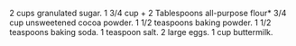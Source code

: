 2 cups granulated sugar.
1 3/4 cup + 2 Tablespoons all-purpose flour*
3/4 cup unsweetened cocoa powder.
1 1/2 teaspoons baking powder.
1 1/2 teaspoons baking soda.
1 teaspoon salt.
2 large eggs.
1 cup buttermilk.